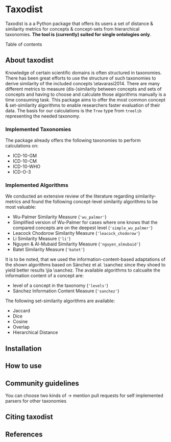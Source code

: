 # Taxodist 

Taxodist is a a Python package that offers its users a set of distance & similarity metrics for concepts & concept-sets from hierarchical taxonomies.
**The tool is (currently) suited for single ontologies only**.

Table of contents


## About taxodist

Knowledge of certain scientific domains is often structured in taxonomies. There has been great efforts to use the structure of such taxonomies to derive similarity of the included concepts \elavarasi2014. There are many different metrics to measure (dis-)similarity between concepts and sets of concepts and having to choose and calculate those algorithms manually is a time consuming task. This package aims to offer the most common concept & set-similarity algorithms to enable researchers faster evaluation of their data.
The basis for our calculations is the `Tree` type from `treelib` representing the needed taxonomy.

### Implemented Taxonomies

The package already offers the following taxonomies to perform calculations on:

- ICD-10-GM
- ICD-10-CM
- ICD-10-WHO
- ICD-O-3

### Implemented Algorithms

We conducted an extensive review of the literature regarding similarity-metrics and found the following concept-level similarity algorithms to be most valuable:

- Wu-Palmer Similarity Measure (`'wu_palmer'`)
- Simplified version of Wu-Palmer for cases where one knows that the compared concepts are on the deepest level (``'simple_wu_palmer'``)
- Leacock Chodorow Similarity Measure (`'leacock_chodorow'`)
- Li Similarity Measure (``'li'``)
- Nguyen & Al-Mubaid Similarity Measure (``'nguyen_almubaid'``)
- Batet Similarity Measure (``'batet'``)

It is to be noted, that we used the information-content-based adaptations of the shown algorithms based on Sánchez et al. \sanchez since they shoed to yield better results \jia \sanchez. 
The available algorithms to calcualte the information content of a concept are:

- level of a concept in the taxonomy (``'levels'``)
- Sánchez Information Content Measure  (``'sanchez'``)

The following set-similarity algorithms are available:

- Jaccard
- Dice
- Cosine
- Overlap
- Hierarchical Distance

## Installation

## How to use 

## Community guidelines

You can choose two kinds of 
 -> mention pull requests for self implemented parsers for other taxonomies 
## Citing taxodist

## References
